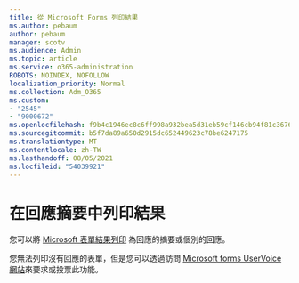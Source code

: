 ```yaml
---
title: 從 Microsoft Forms 列印結果
ms.author: pebaum
author: pebaum
manager: scotv
ms.audience: Admin
ms.topic: article
ms.service: o365-administration
ROBOTS: NOINDEX, NOFOLLOW
localization_priority: Normal
ms.collection: Adm_O365
ms.custom:
- "2545"
- "9000672"
ms.openlocfilehash: f9b4c1946ec8c6ff998a932bea5d31eb59cf146cb94f81c3676ccf25eebf9e33
ms.sourcegitcommit: b5f7da89a650d2915dc652449623c78be6247175
ms.translationtype: MT
ms.contentlocale: zh-TW
ms.lasthandoff: 08/05/2021
ms.locfileid: "54039921"
---
```

# <a name="print-results-in-a-summary-of-responses"></a>在回應摘要中列印結果

您可以將 [Microsoft 表單結果列印](https://support.office.com/article/print-a-form-22100b98-ba3c-41c1-9513-f76caca664fc) 為回應的摘要或個別的回應。 

您無法列印沒有回應的表單，但是您可以透過訪問 [Microsoft forms UserVoice 網站](https://microsoftforms.uservoice.com/forums/386451-welcome-to-microsoft-forms-suggestion-box)來要求或投票此功能。
